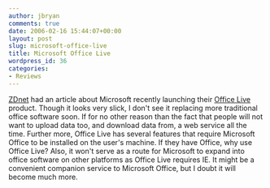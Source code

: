 ```yaml
---
author: jbryan
comments: true
date: 2006-02-16 15:44:07+00:00
layout: post
slug: microsoft-office-live
title: Microsoft Office Live
wordpress_id: 36
categories:
- Reviews
---
```


[ZDnet](http://blogs.zdnet.com/web2explorer/index.php?p=119) had an article about Microsoft recently launching their [Office Live](http://officelive.microsoft.com/) product. Though it looks very slick, I don't see it replacing more traditional office software soon. If for no other reason than the fact that people will not want to upload data too, and download data from, a web service all the time. Further more, Office Live has several features that require Microsoft Office to be installed on the user's machine. If they have Office, why use Office Live? Also, it won't serve as a route for Microsoft to expand into office software on other platforms as Office Live requires IE. It might be a convenient companion service to Microsoft Office, but I doubt it will become much more.
